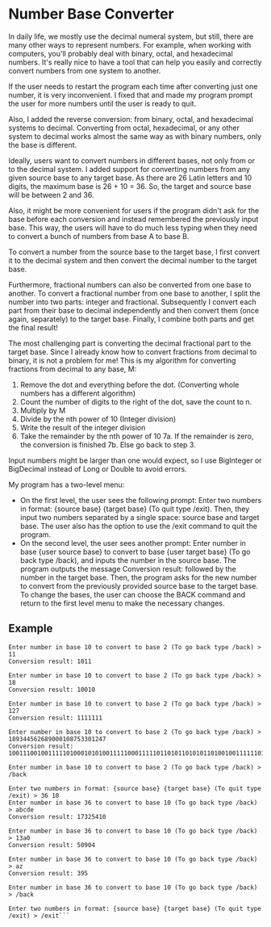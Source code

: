 # Number Base Converter

In daily life, we mostly use the decimal numeral system, but still, there are many other ways to represent numbers. For example, when working with computers, you'll probably deal with binary, octal, and hexadecimal numbers. It's really nice to have a tool that can help you easily and correctly convert numbers from one system to another.

If the user needs to restart the program each time after converting just one number, it is very inconvenient. I fixed that and made my program prompt the user for more numbers until the user is ready to quit.

Also, I added the reverse conversion: from binary, octal, and hexadecimal systems to decimal. Converting from octal, hexadecimal, or any other system to decimal works almost the same way as with binary numbers, only the base is different.

Ideally, users want to convert numbers in different bases, not only from or to the decimal system. I added support for converting numbers from any given source base to any target base. As there are 26 Latin letters and 10 digits, the maximum base is 26 + 10 = 36. So, the target and source base will be between 2 and 36.

Also, it might be more convenient for users if the program didn't ask for the base before each conversion and instead remembered the previously input base. This way, the users will have to do much less typing when they need to convert a bunch of numbers from base A to base B.

To convert a number from the source base to the target base, I first convert it to the decimal system and then convert the decimal number to the target base.

Furthermore, fractional numbers can also be converted from one base to another. To convert a fractional number from one base to another, I split the number into two parts: integer and fractional. Subsequently I convert each part from their base to decimal independently and then convert them (once again, separately) to the target base. Finally, I combine both parts and get the final result!

The most challenging part is converting the decimal fractional part to the target base. Since I already know how to convert fractions from decimal to binary, it is not a problem for me! This is my algorithm for converting fractions from decimal to any base, M:
1. Remove the dot and everything before the dot. (Converting whole numbers has a different algorithm)
2. Count the number of digits to the right of the dot, save the count to n.
3. Multiply by M 
4. Divide by the nth power of 10 (Integer division)
5. Write the result of the integer division
6. Take the remainder by the nth power of 10
7a. If the remainder is zero, the conversion is finished
7b. Else go back to step 3.

Input numbers might be larger than one would expect, so I use BigInteger or BigDecimal instead of Long or Double to avoid errors.

My program has a two-level menu:

- On the first level, the user sees the following prompt: Enter two numbers in format: {source base} {target base} (To quit type /exit). Then, they input two numbers separated by a single space: source base and target base. The user also has the option to use the /exit command to quit the program.
- On the second level, the user sees another prompt: Enter number in base {user source base} to convert to base {user target base} (To go back type /back), and inputs the number in the source base. The program outputs the message Conversion result: followed by the number in the target base. Then, the program asks for the new number to convert from the previously provided source base to the target base. To change the bases, the user can choose the BACK command and return to the first level menu to make the necessary changes.

## Example
```Enter two numbers in format: {source base} {target base} (To quit type /exit) > 10 2
Enter number in base 10 to convert to base 2 (To go back type /back) > 11
Conversion result: 1011

Enter number in base 10 to convert to base 2 (To go back type /back) > 18
Conversion result: 10010

Enter number in base 10 to convert to base 2 (To go back type /back) > 127
Conversion result: 1111111

Enter number in base 10 to convert to base 2 (To go back type /back) > 189344562689000108753301247
Conversion result: 1001110010011111010001010100111110001111101101011010101101001001111110100010111011111111

Enter number in base 10 to convert to base 2 (To go back type /back) > /back

Enter two numbers in format: {source base} {target base} (To quit type /exit) > 36 10
Enter number in base 36 to convert to base 10 (To go back type /back) > abcde
Conversion result: 17325410

Enter number in base 36 to convert to base 10 (To go back type /back) > 13a0
Conversion result: 50904

Enter number in base 36 to convert to base 10 (To go back type /back) > az
Conversion result: 395

Enter number in base 36 to convert to base 10 (To go back type /back) > /back

Enter two numbers in format: {source base} {target base} (To quit type /exit) > /exit```

